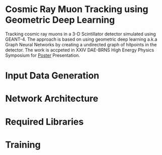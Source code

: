 # Cosmic Ray Muon Tracking using Geometric Deep Learning

Tracking cosmic ray muons in a 3-D Scintillator detector simulated using GEANT-4. The approach is based on using geometric deep learning a.k.a Graph Neural Networks by creating a undirected graph of hitpoints in the detector. The work is accpeted in XXIV DAE-BRNS High Energy Physics Symposium for [Poster](https://www.niser.ac.in/daehep2020/posters.php) Presentation. 


# Input Data Generation




# Network Architecture


# Required Libraries




# Training


